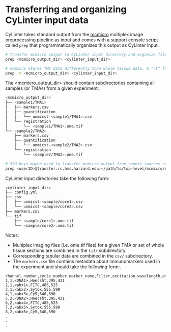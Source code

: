# Transferring and organizing CyLinter input data
CyLinter takes standard output from the [mcmicro](https://github.com/labsyspharm/mcmicro) multiplex image preprocessing pipeline as input and comes with a support console script called `prep` that programmatically organizes this output as CyLinter input.

``` bash
# Transfer mcmicro output to CyLinter input directory and organize files for analysis
prep <mcmicro_output_dir> <cylinter_input_dir>

# mcmicro stores TMA data differently than whole tissue data. A "-t" flag must be passed before the source and destination paths to indicate that the mcmicro output are TMA data.
prep -t <mcmicro_output_dir> <cylinter_input_dir>
```

The <mcmicro_output_dir> should contain subdirectories containing all samples (or TMAs) from a given experiment:

``` bash
<mcmicro_output_dir>
├── <sample1/TMA1>
│   ├── markers.csv
│   ├── quantification
│   │   └── unmicst-<sample1/TMA1>.csv
│   └── registration
│       └── <sample1/TMA1>.ome.tif
└── <sample2/TMA2>
    ├── markers.csv
    ├── quantification
    │   └── unmicst-<sample2/TMA2>.csv
    └── registration
        └── <sample2/TMA2>.ome.tif
```

``` bash
# SSH keys maybe used to transfer mcmicro output from remote sources such as HMS's o2 compute cluster.
prep <userID>@transfer.rc.hms.harvard.edu:</path/to/top-level/mcmicro/output <cylinter_input_dir>
```

CyLinter input directories take the following form:

``` bash
<cylinter_input_dir>
├── config.yml
├── csv
│   ├── unmicst-<sample/core1>.csv
│   └── unmicst-<sample/core2>.csv
├── markers.csv
└── tif
    ├── <sample/core1>.ome.tif
    └── <sample/core2>.ome.tif
```

Notes:

* Multiplex imaging files (i.e. ome.tif files) for a given TMA or set of whole tissue sections are combined in the `tif/` subdirectory.
* Corresponding tabular data are combined in the `csv/` subdirectory.
* The `markers.csv` file contains metadata about immunomarkers used in the experiment and should take the following form:.

```
channel_number,cycle_number,marker_name,Filter,excitation_wavelength,emission_wavelength
1,1,<DNA1>,Hoecsht,395,431
2,1,<abx1>,FITC,485,525
3,1,<abx2>,Sytox,555,590
4,1,<abx3>,Cy5,640,690
5,2,<DNA2>,Hoecsht,395,431
6,2,<abx4>,FITC,485,525
7,2,<abx5>,Sytox,555,590
8,2,<abx6>,Cy5,640,690
.
.
.
```
